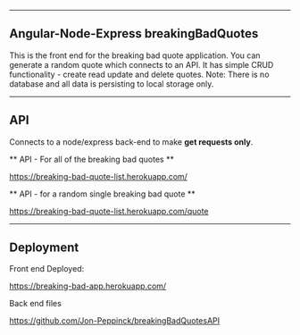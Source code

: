 ------------------------------------------
**Angular-Node-Express breakingBadQuotes**
------------------------------------------

This is the front end for the breaking bad quote application.
You can generate a random quote which connects to an API.
It has simple CRUD functionality - create read update and delete quotes. 
Note: There is no database and all data is persisting to local storage only.

------
API
------

Connects to a node/express back-end to make **get requests only**.

** API - For all of the breaking bad quotes **

https://breaking-bad-quote-list.herokuapp.com/

** API - for a random single breaking bad quote **

https://breaking-bad-quote-list.herokuapp.com/quote

-----------
Deployment
-----------

Front end Deployed:

https://breaking-bad-app.herokuapp.com/

Back end files

https://github.com/Jon-Peppinck/breakingBadQuotesAPI
